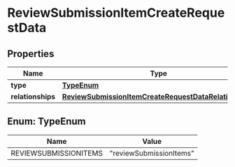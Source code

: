 

# ReviewSubmissionItemCreateRequestData


## Properties

| Name | Type | Description | Notes |
|------------ | ------------- | ------------- | -------------|
|**type** | [**TypeEnum**](#TypeEnum) |  |  |
|**relationships** | [**ReviewSubmissionItemCreateRequestDataRelationships**](ReviewSubmissionItemCreateRequestDataRelationships.md) |  |  |



## Enum: TypeEnum

| Name | Value |
|---- | -----|
| REVIEWSUBMISSIONITEMS | &quot;reviewSubmissionItems&quot; |



